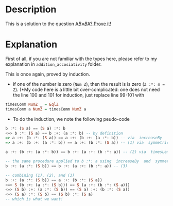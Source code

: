 # Description

This is a solution to the question [A*B=B*A? Prove it!](https://www.codewars.com/kata/5c302f562f6fe300155a1933)

# Explanation

First of all, if you are not familiar with the types here, please refer to my explanation in `addition_accosiativity` folder.

This is once again, proved by induction.

- if one of the number is zero (`Num Z`), then the result is is zero (`Z :*: m = Z`). (*My code here is a little bit over-complicated: one does not need the line 100 and 101 for induction, just replace line 99-101 with
```Haskell
timesComm NumZ _ = EqlZ
timesComm a NumZ = timesComm NumZ a
```
- To do the induction, we note the following peudo-code
```Haskell
b :*: (S a) == (S a) :*: b
<=> b :*: (S a) == b :+: (a :*: b) -- by definition
=> a :+: (b :*: (S a)) == a :+: (b :+: (a :*: b)) -- via  increaseBy
=> a :+: (b :+: (a :*: b)) == a :+: (b :*: (S a)) -- (1) via  symmetric

a :+: (b :+: (a :*: b)) == b :+: (a :+: (b :*: a)) -- (2) via  timesLema

-- the same procedure applied to b :*: a using  increaseBy  and  symmetric
b :+: (a :*: (S b)) == b :+: (a :+: (b :*: a)) -- (3)

-- combining (1), (2), and (3)
b :+: (a :*: (S b)) == a :+: (b :*: (S a))
<=> S (b :+: (a :*: (S b))) == S (a :+: (b :*: (S a)))
<=> (S b) :+: (a :*: (S b)) == (S a) :+: (b :*: (S a))
<=> (S a) :*: (S b) == (S b) :*: (S a)
-- which is what we want!
```
